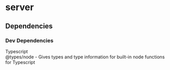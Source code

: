 # server

## Dependencies

### Dev Dependencies
Typescript  
@types/node - Gives types and type information for built-in node functions for Typescript